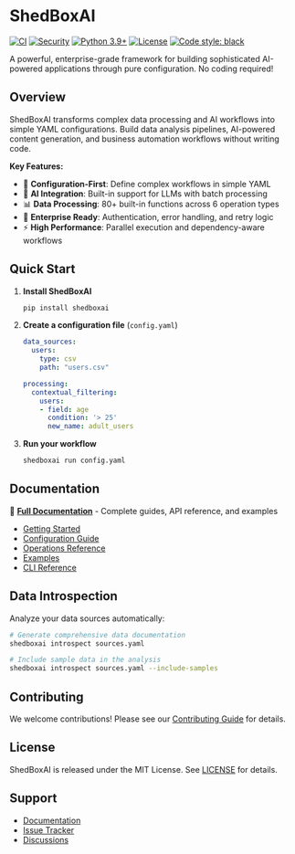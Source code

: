 # ShedBoxAI

[![CI](https://github.com/ShedBoxAI/ShedBoxAI/workflows/🧪%20Tests%20%26%20Quality/badge.svg)](https://github.com/ShedBoxAI/ShedBoxAI/actions/workflows/ci.yml)
[![Security](https://github.com/ShedBoxAI/ShedBoxAI/workflows/🔒%20Security%20Scan/badge.svg)](https://github.com/ShedBoxAI/ShedBoxAI/actions/workflows/security.yml)
[![Python 3.9+](https://img.shields.io/badge/python-3.9+-blue.svg)](https://www.python.org/downloads/)
[![License](https://img.shields.io/badge/license-BSD--3--Clause-blue.svg)](LICENSE)
[![Code style: black](https://img.shields.io/badge/code%20style-black-000000.svg)](https://github.com/psf/black)

A powerful, enterprise-grade framework for building sophisticated AI-powered applications through pure configuration. No coding required!

## Overview

ShedBoxAI transforms complex data processing and AI workflows into simple YAML configurations. Build data analysis pipelines, AI-powered content generation, and business automation workflows without writing code.

**Key Features:**
- 🔧 **Configuration-First**: Define complex workflows in simple YAML
- 🤖 **AI Integration**: Built-in support for LLMs with batch processing
- 📊 **Data Processing**: 80+ built-in functions across 6 operation types
- 🔐 **Enterprise Ready**: Authentication, error handling, and retry logic
- ⚡ **High Performance**: Parallel execution and dependency-aware workflows

## Quick Start

1. **Install ShedBoxAI**
   ```bash
   pip install shedboxai
   ```

2. **Create a configuration file** (`config.yaml`)
   ```yaml
   data_sources:
     users:
       type: csv
       path: "users.csv"

   processing:
     contextual_filtering:
       users:
       - field: age
         condition: '> 25'
         new_name: adult_users
   ```

3. **Run your workflow**
   ```bash
   shedboxai run config.yaml
   ```

## Documentation

📖 **[Full Documentation](https://shedboxai.com/)** - Complete guides, API reference, and examples

- [Getting Started](https://shedboxai.com/docs/getting-started/installation)
- [Configuration Guide](https://shedboxai.com/docs/configuration/data-sources)
- [Operations Reference](https://shedboxai.com/docs/operations/)
- [Examples](https://shedboxai.com/docs/examples)
- [CLI Reference](https://shedboxai.com/docs/cli-reference/run-command)

## Data Introspection

Analyze your data sources automatically:

```bash
# Generate comprehensive data documentation
shedboxai introspect sources.yaml

# Include sample data in the analysis
shedboxai introspect sources.yaml --include-samples
```

## Contributing

We welcome contributions! Please see our [Contributing Guide](CONTRIBUTING.md) for details.

## License

ShedBoxAI is released under the MIT License. See [LICENSE](LICENSE) for details.

## Support

- [Documentation](https://shedboxai.com/docs/getting-started/installation)
- [Issue Tracker](https://github.com/ShedBoxAI/ShedBoxAI/issues)
- [Discussions](https://github.com/ShedBoxAI/ShedBoxAI/discussions)
